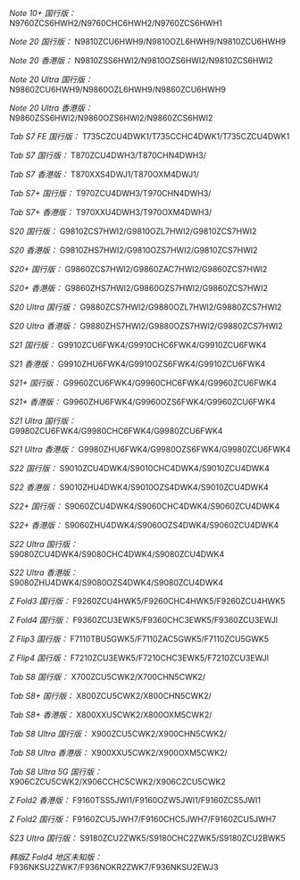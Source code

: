 *Note 10+ 国行版：*
N9760ZCS6HWH2/N9760CHC6HWH2/N9760ZCS6HWH1

*Note 20 国行版：*
N9810ZCU6HWH9/N9810OZL6HWH9/N9810ZCU6HWH9

*Note 20 香港版：*
N9810ZSS6HWI2/N9810OZS6HWI2/N9810ZCS6HWI2

*Note 20 Ultra 国行版：*
N9860ZCU6HWH9/N9860OZL6HWH9/N9860ZCU6HWH9

*Note 20 Ultra 香港版：*
N9860ZSS6HWI2/N9860OZS6HWI2/N9860ZCS6HWI2

*Tab S7 FE 国行版：*
T735CZCU4DWK1/T735CCHC4DWK1/T735CZCU4DWK1

*Tab S7 国行版：*
T870ZCU4DWH3/T870CHN4DWH3/

*Tab S7 香港版：*
T870XXS4DWJ1/T870OXM4DWJ1/

*Tab S7+ 国行版：*
T970ZCU4DWH3/T970CHN4DWH3/

*Tab S7+ 香港版：*
T970XXU4DWH3/T970OXM4DWH3/

*S20 国行版：*
G9810ZCS7HWI2/G9810OZL7HWI2/G9810ZCS7HWI2

*S20 香港版：*
G9810ZHS7HWI2/G9810OZS7HWI2/G9810ZCS7HWI2

*S20+ 国行版：*
G9860ZCS7HWI2/G9860ZAC7HWI2/G9860ZCS7HWI2

*S20+ 香港版：*
G9860ZHS7HWI2/G9860OZS7HWI2/G9860ZCS7HWI2

*S20 Ultra 国行版：*
G9880ZCS7HWI2/G9880OZL7HWI2/G9880ZCS7HWI2

*S20 Ultra 香港版：*
G9880ZHS7HWI2/G9880OZS7HWI2/G9880ZCS7HWI2

*S21 国行版：*
G9910ZCU6FWK4/G9910CHC6FWK4/G9910ZCU6FWK4

*S21 香港版：*
G9910ZHU6FWK4/G9910OZS6FWK4/G9910ZCU6FWK4

*S21+ 国行版：*
G9960ZCU6FWK4/G9960CHC6FWK4/G9960ZCU6FWK4

*S21+ 香港版：*
G9960ZHU6FWK4/G9960OZS6FWK4/G9960ZCU6FWK4

*S21 Ultra 国行版：*
G9980ZCU6FWK4/G9980CHC6FWK4/G9980ZCU6FWK4

*S21 Ultra 香港版：*
G9980ZHU6FWK4/G9980OZS6FWK4/G9980ZCU6FWK4

*S22 国行版：*
S9010ZCU4DWK4/S9010CHC4DWK4/S9010ZCU4DWK4

*S22 香港版：*
S9010ZHU4DWK4/S9010OZS4DWK4/S9010ZCU4DWK4

*S22+ 国行版：*
S9060ZCU4DWK4/S9060CHC4DWK4/S9060ZCU4DWK4

*S22+ 香港版：*
S9060ZHU4DWK4/S9060OZS4DWK4/S9060ZCU4DWK4

*S22 Ultra 国行版：*
S9080ZCU4DWK4/S9080CHC4DWK4/S9080ZCU4DWK4

*S22 Ultra 香港版：*
S9080ZHU4DWK4/S9080OZS4DWK4/S9080ZCU4DWK4

*Z Fold3 国行版：*
F9260ZCU4HWK5/F9260CHC4HWK5/F9260ZCU4HWK5

*Z Fold4 国行版：*
F9360ZCU3EWK5/F9360CHC3EWK5/F9360ZCU3EWJI

*Z Flip3 国行版：*
F7110TBU5GWK5/F7110ZAC5GWK5/F7110ZCU5GWK5

*Z Flip4 国行版：*
F7210ZCU3EWK5/F7210CHC3EWK5/F7210ZCU3EWJI

*Tab S8 国行版：*
X700ZCU5CWK2/X700CHN5CWK2/

*Tab S8+ 国行版：*
X800ZCU5CWK2/X800CHN5CWK2/

*Tab S8+ 香港版：*
X800XXU5CWK2/X800OXM5CWK2/

*Tab S8 Ultra 国行版：*
X900ZCU5CWK2/X900CHN5CWK2/

*Tab S8 Ultra 香港版：*
X900XXU5CWK2/X900OXM5CWK2/

*Tab S8 Ultra 5G 国行版：*
X906CZCU5CWK2/X906CCHC5CWK2/X906CZCU5CWK2

*Z Fold2 香港版：*
F9160TSS5JWI1/F9160OZW5JWI1/F9160ZCS5JWI1

*Z Fold2 国行版：*
F9160ZCU5JWH7/F9160CHC5JWH7/F9160ZCU5JWH7

*S23 Ultra 国行版：*
S9180ZCU2ZWK5/S9180CHC2ZWK5/S9180ZCU2BWK5

*韩版Z Fold4 地区未知版：*
F936NKSU2ZWK7/F936NOKR2ZWK7/F936NKSU2EWJ3

